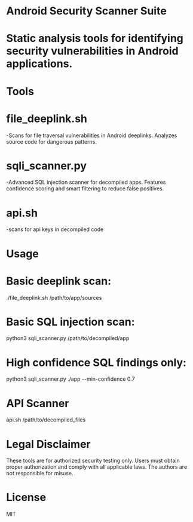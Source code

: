 # Android Security Scanner Suite

# Static analysis tools for identifying security vulnerabilities in Android applications.

# Tools

# file_deeplink.sh
  -Scans for file traversal vulnerabilities in Android deeplinks. Analyzes source code for dangerous patterns.

# sqli_scanner.py
  -Advanced SQL injection scanner for decompiled apps. Features confidence scoring and smart filtering to reduce false positives.

# api.sh
  -scans for api keys in decompiled code

# Usage

# Basic deeplink scan:

  ./file_deeplink.sh /path/to/app/sources
  
# Basic SQL injection scan:

  python3 sqli_scanner.py /path/to/decompiled/app

# High confidence SQL findings only:

  python3 sqli_scanner.py ./app --min-confidence 0.7

# API Scanner

  api.sh /path/to/decompiled_files

# Legal Disclaimer

  These tools are for authorized security testing only. Users must obtain proper authorization and comply with all applicable laws. The authors are not responsible for misuse.
# License

MIT 
